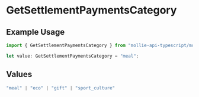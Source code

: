 # GetSettlementPaymentsCategory

## Example Usage

```typescript
import { GetSettlementPaymentsCategory } from "mollie-api-typescript/models/operations";

let value: GetSettlementPaymentsCategory = "meal";
```

## Values

```typescript
"meal" | "eco" | "gift" | "sport_culture"
```